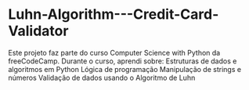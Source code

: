 # Luhn-Algorithm---Credit-Card-Validator
Este projeto faz parte do curso Computer Science with Python da freeCodeCamp. Durante o curso, aprendi sobre:  Estruturas de dados e algoritmos em Python Lógica de programação Manipulação de strings e números Validação de dados usando o Algoritmo de Luhn
